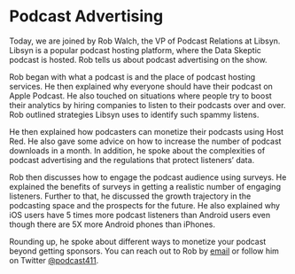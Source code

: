 # Podcast Advertising

Today, we are joined by Rob Walch, the VP of Podcast Relations at Libsyn. Libsyn is a popular podcast hosting platform, where the Data Skeptic podcast is hosted. Rob tells us about podcast advertising on the show.

Rob began with what a podcast is and the place of podcast hosting services. He then explained why everyone should have their podcast on Apple Podcast. He also touched on situations where people try to boost their analytics by hiring companies to listen to their podcasts over and over. Rob outlined strategies Libsyn uses to identify such spammy listens.

He then explained how podcasters can monetize their podcasts using Host Red. He also gave some advice on how to increase the number of podcast downloads in a month. In addition, he spoke about the complexities of podcast advertising and the regulations that protect listeners’ data.

Rob then discusses how to engage the podcast audience using surveys. He explained the benefits of surveys in getting a realistic number of engaging listeners. Further to that, he discussed the growth trajectory in the podcasting space and the prospects for the future. He also explained why iOS users have 5 times more podcast listeners than Android users even though there are 5X more Android phones than iPhones.

Rounding up, he spoke about different ways to monetize your podcast beyond getting sponsors. You can reach out to Rob by [email](mailto:rob@libsyn.com) or follow him on Twitter [@podcast411](https://twitter.com/podcast411).

